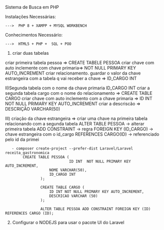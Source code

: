 Sistema de Busca em PHP <br>

Instalações Necessárias: 
    
    --->  PHP 8 + XAMPP + MYSQL WORKBENCH

Conhecimentos Necessário: 

    --->  HTML5 + PHP +  SQL + POO  


1) criar duas tabelas 

criar primeira tabela pessoa => CREATE TABELE PESSOA
criar chave com auto inclemente com chave primaria=> NOT NULL PRIMARY KEY AUTO_INCREMENT 
criar relacionamento. guardar o valor da chave estrangeira com a tabela q vai receber a chave => ID_CARGO INT

II)Segunda tabela com o nome da chave primaria ID_CARGO INT
criar a segunda tabela cargo com o nome do relacionamento => CREATE TABLE CARGO
criar chave com auto inclemento com a chave primaria => ID INT NOT NULL PRIMARY KEY AUTO_INCREMENT
criar a descriscão => DESCRIÇÃO VARCHAR(50)

III) criação da chave estrangeira => criar uma chave na primeira tabela relacionando com a segunda tabela
ALTER TABLE PESSOA  -> alterar primeira tabela
ADD CONSTRAINT -> regra 
FOREIGN KEY (ID_CARGO) -> chave estrangeira com o id_cargo  REFERENCES CARGO(ID) -> referenciado pelo id da primei

       
       - composer create-project --prefer-dist Laravel/Laravel receita_gastronomica
            CREATE TABLE PESSOA (
                                 ID INT  NOT NULL PRIMARY KEY AUTO_INCREMENT,
                        NOME VARCHAR(50),
                        ID_CARGO INT 
                    );

                    CREATE TABLE CARGO (
                        ID INT NOT NULL PRIMARY KEY AUTO_INCREMENT,
                        DESCRICAO VARCHAR (50)
                    );

                    ALTER TABLE PESSOA ADD CONSTRAINT FOREIGN KEY (ID) REFERENCES CARGO (ID);
     
2) Configurar o NODEJS para usar o pacote UI do Laravel

